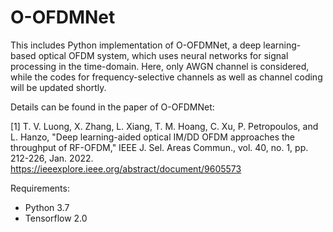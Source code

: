 # O-OFDMNet
This includes Python implementation of O-OFDMNet, a deep learning-based optical OFDM system, which uses neural networks for signal processing in the time-domain. Here, only AWGN channel is considered, while the codes for frequency-selective channels as well as channel coding will be updated shortly. 

Details can be found in the paper of O-OFDMNet:

[1] T. V. Luong, X. Zhang, L. Xiang, T. M. Hoang, C. Xu, P. Petropoulos, and L. Hanzo, "Deep learning-aided optical IM/DD OFDM approaches the throughput of RF-OFDM,"  IEEE J. Sel. Areas Commun., vol. 40, no. 1, pp. 212-226, Jan. 2022. https://ieeexplore.ieee.org/abstract/document/9605573

Requirements:
- Python 3.7
- Tensorflow 2.0
